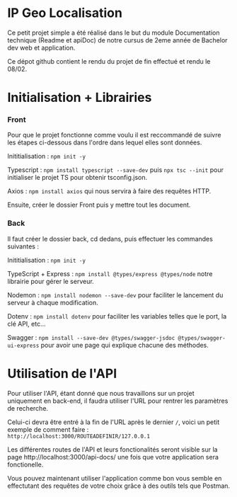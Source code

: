 # IP Geo Localisation

Ce petit projet simple a été réalisé dans le but du module Documentation technique (Readme et apiDoc) de notre cursus de 2eme année de Bachelor dev web et application.

Ce dépot github contient le rendu du projet de fin effectué et rendu le 08/02.

# Initialisation + Librairies

### Front

Pour que le projet fonctionne comme voulu il est reccommandé de suivre les étapes ci-dessous dans l'ordre dans lequel elles sont données.

Inititialisation : `npm init -y`

Typescript : `npm install typescript --save-dev` puis `npx tsc --init` pour initialiser le projet TS pour obtenir tsconfig.json.

Axios : `npm install axios` qui nous servira à faire des requêtes HTTP.

Ensuite, créer le dossier Front puis y mettre tout les document.

### Back

Il faut créer le dossier back, cd dedans, puis effectuer les commandes suivantes :

Inititialisation : `npm init -y`

TypeScript + Express : `npm install @types/express @types/node` notre librairie pour gérer le serveur.

Nodemon : `npm install nodemon --save-dev` pour faciliter le lancement du serveur à chaque modification.

Dotenv : `npm install dotenv` pour faciliter les variables telles que le port, la clé API, etc...

Swagger : `npm install --save-dev @types/swagger-jsdoc @types/swagger-ui-express` pour avoir une page qui explique chacune des méthodes.

# Utilisation de l'API

Pour utiliser l'API, étant donné que nous travaillons sur un projet uniquement en back-end, il faudra utiliser l'URL pour rentrer les paramètres de recherche.

Celui-ci devra être entré à la fin de l'URL après le dernier `/`, voici un petit exemple de comment faire : `http://localhost:3000/ROUTEADEFINIR/127.0.0.1`

Les différentes routes de l'API et leurs fonctionalités seront visible sur la page http://localhost:3000/api-docs/ une fois que votre application sera fonctionelle.

Vous pouvez maintenant utiliser l'application comme bon vous semble en effectutant des requêtes de votre choix grâce à des outils tels que Postman.
